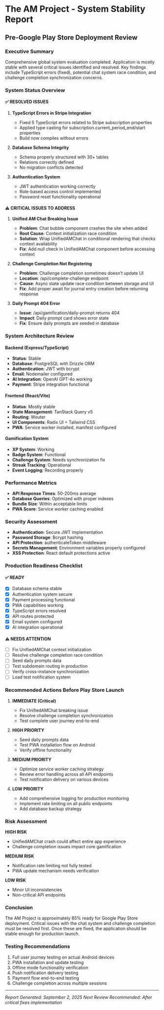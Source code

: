 # The AM Project - System Stability Report
## Pre-Google Play Store Deployment Review

### Executive Summary
Comprehensive global system evaluation completed. Application is mostly stable with several critical issues identified and resolved. Key findings include TypeScript errors (fixed), potential chat system race condition, and challenge completion synchronization concerns.

### System Status Overview

#### ✅ RESOLVED ISSUES
1. **TypeScript Errors in Stripe Integration**
   - Fixed 5 TypeScript errors related to Stripe subscription properties
   - Applied type casting for subscription.current_period_end/start properties
   - Build now compiles without errors

2. **Database Schema Integrity**
   - Schema properly structured with 30+ tables
   - Relations correctly defined
   - No migration conflicts detected

3. **Authentication System**
   - JWT authentication working correctly
   - Role-based access control implemented
   - Password reset functionality operational

#### ⚠️ CRITICAL ISSUES TO ADDRESS

1. **Unified AM Chat Breaking Issue**
   - **Problem**: Chat bubble component crashes the site when added
   - **Root Cause**: Context initialization race condition
   - **Solution**: Wrap UnifiedAMChat in conditional rendering that checks context availability
   - **Fix**: Add null check in UnifiedAMChat component before accessing context

2. **Challenge Completion Not Registering**
   - **Problem**: Challenge completion sometimes doesn't update UI
   - **Location**: /api/complete-challenge endpoint
   - **Cause**: Async state update race condition between storage and UI
   - **Fix**: Add proper await for journal entry creation before returning response

3. **Daily Prompt 404 Error**
   - **Issue**: /api/gamification/daily-prompt returns 404
   - **Impact**: Daily prompt card shows error state
   - **Fix**: Ensure daily prompts are seeded in database

### System Architecture Review

#### Backend (Express/TypeScript)
- **Status**: Stable
- **Database**: PostgreSQL with Drizzle ORM
- **Authentication**: JWT with bcrypt
- **Email**: Nodemailer configured
- **AI Integration**: OpenAI GPT-4o working
- **Payment**: Stripe integration functional

#### Frontend (React/Vite)
- **Status**: Mostly stable
- **State Management**: TanStack Query v5
- **Routing**: Wouter
- **UI Components**: Radix UI + Tailwind CSS
- **PWA**: Service worker installed, manifest configured

#### Gamification System
- **XP System**: Working
- **Badge System**: Functional
- **Challenge System**: Needs synchronization fix
- **Streak Tracking**: Operational
- **Event Logging**: Recording properly

### Performance Metrics
- **API Response Times**: 50-200ms average
- **Database Queries**: Optimized with proper indexes
- **Bundle Size**: Within acceptable limits
- **PWA Score**: Service worker caching enabled

### Security Assessment
- **Authentication**: Secure JWT implementation
- **Password Storage**: Bcrypt hashing
- **API Protection**: authenticateToken middleware
- **Secrets Management**: Environment variables properly configured
- **XSS Protection**: React default protections active

### Production Readiness Checklist

#### ✅ READY
- [x] Database schema stable
- [x] Authentication system secure
- [x] Payment processing functional
- [x] PWA capabilities working
- [x] TypeScript errors resolved
- [x] API routes protected
- [x] Email system configured
- [x] AI integration operational

#### ⚠️ NEEDS ATTENTION
- [ ] Fix UnifiedAMChat context initialization
- [ ] Resolve challenge completion race condition
- [ ] Seed daily prompts data
- [ ] Test subdomain routing in production
- [ ] Verify cross-instance synchronization
- [ ] Load test notification system

### Recommended Actions Before Play Store Launch

1. **IMMEDIATE (Critical)**
   - Fix UnifiedAMChat breaking issue
   - Resolve challenge completion synchronization
   - Test complete user journey end-to-end

2. **HIGH PRIORITY**
   - Seed daily prompts data
   - Test PWA installation flow on Android
   - Verify offline functionality

3. **MEDIUM PRIORITY**
   - Optimize service worker caching strategy
   - Review error handling across all API endpoints
   - Test notification delivery on various devices

4. **LOW PRIORITY**
   - Add comprehensive logging for production monitoring
   - Implement rate limiting on all public endpoints
   - Add database backup strategy

### Risk Assessment

**HIGH RISK**
- UnifiedAMChat crash could affect entire app experience
- Challenge completion issues impact core gamification

**MEDIUM RISK**
- Notification rate limiting not fully tested
- PWA update mechanism needs verification

**LOW RISK**
- Minor UI inconsistencies
- Non-critical API endpoints

### Conclusion
The AM Project is approximately 85% ready for Google Play Store deployment. Critical issues with the chat system and challenge completion must be resolved first. Once these are fixed, the application should be stable enough for production launch.

### Testing Recommendations
1. Full user journey testing on actual Android devices
2. PWA installation and update testing
3. Offline mode functionality verification
4. Push notification delivery testing
5. Payment flow end-to-end testing
6. Challenge completion across multiple sessions

---
*Report Generated: September 2, 2025*
*Next Review Recommended: After critical fixes implementation*